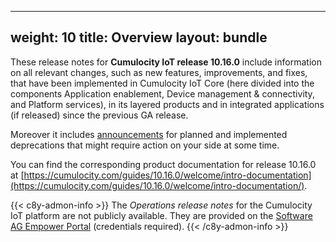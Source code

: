 
---
weight: 10
title: Overview
layout: bundle
---

These release notes for **Cumulocity IoT release 10.16.0** include information on all relevant changes, such as new features, improvements, and fixes, that have been implemented in Cumulocity IoT Core (here divided into the components Application enablement, Device management & connectivity, and Platform services), in its layered products and in integrated applications (if released) since the previous GA release.

Moreover it includes [announcements](/release-10-16-0/announcements-10-16-0/) for planned and implemented deprecations that might require action on your side at some time.

You can find the corresponding product documentation for release 10.16.0 at [https://cumulocity.com/guides/10.16.0/welcome/intro-documentation](https://cumulocity.com/guides/10.16.0/welcome/intro-documentation/).

{{< c8y-admon-info >}}
The *Operations release notes* for the Cumulocity IoT platform are not publicly available. They are provided on the [Software AG Empower Portal](https://documentation.softwareag.com/) (credentials required).
{{< /c8y-admon-info >}}

